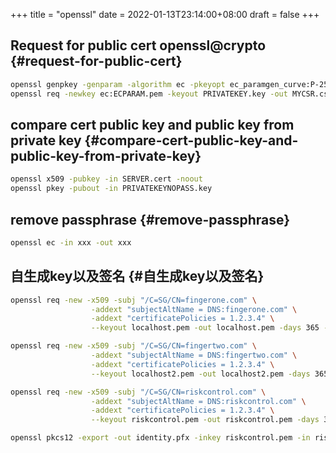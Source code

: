 +++
title = "openssl"
date = 2022-01-13T23:14:00+08:00
draft = false
+++

## Request for public cert <span class="tag"><span class="openssl">openssl</span><span class="_crypto">@crypto</span></span> {#request-for-public-cert}

```sh
openssl genpkey -genparam -algorithm ec -pkeyopt ec_paramgen_curve:P-256 -out ECPARAM.pem
openssl req -newkey ec:ECPARAM.pem -keyout PRIVATEKEY.key -out MYCSR.csr
```


## compare cert public key and public key from private key {#compare-cert-public-key-and-public-key-from-private-key}

```sh
openssl x509 -pubkey -in SERVER.cert -noout
openssl pkey -pubout -in PRIVATEKEYNOPASS.key
```


## remove passphrase {#remove-passphrase}

```sh
openssl ec -in xxx -out xxx
```


## 自生成key以及签名 {#自生成key以及签名}

```sh
openssl req -new -x509 -subj "/C=SG/CN=fingerone.com" \
                  -addext "subjectAltName = DNS:fingerone.com" \
                  -addext "certificatePolicies = 1.2.3.4" \
                  --keyout localhost.pem -out localhost.pem -days 365 -nodes
```

```sh
openssl req -new -x509 -subj "/C=SG/CN=fingertwo.com" \
                  -addext "subjectAltName = DNS:fingertwo.com" \
                  -addext "certificatePolicies = 1.2.3.4" \
                  --keyout localhost2.pem -out localhost2.pem -days 365 -nodes
```

```sh
openssl req -new -x509 -subj "/C=SG/CN=riskcontrol.com" \
                  -addext "subjectAltName = DNS:riskcontrol.com" \
                  -addext "certificatePolicies = 1.2.3.4" \
                  --keyout riskcontrol.pem -out riskcontrol.pem -days 365 -nodes
```

```sh
openssl pkcs12 -export -out identity.pfx -inkey riskcontrol.pem -in riskcontrol.pem -certfile riskcontrol.pem
```

